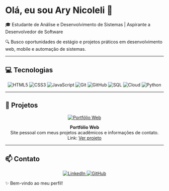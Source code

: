# Olá, eu sou Ary Nicoleli 👋

🎓 Estudante de Análise e Desenvolvimento de Sistemas | Aspirante a Desenvolvedor de Software  

🔍 Busco oportunidades de estágio e projetos práticos em desenvolvimento web, mobile e automação de sistemas.

---

## 💻 Tecnologias

<p align="center">
  <img alt="HTML5" src="https://img.shields.io/badge/HTML5-E34F26?style=for-the-badge&logo=html5&logoColor=white">
  <img alt="CSS3" src="https://img.shields.io/badge/CSS3-1572B6?style=for-the-badge&logo=css3&logoColor=white">
  <img alt="JavaScript" src="https://img.shields.io/badge/JavaScript-F7DF1E?style=for-the-badge&logo=javascript&logoColor=black">
  <img alt="Git" src="https://img.shields.io/badge/Git-F05032?style=for-the-badge&logo=git&logoColor=white">
  <img alt="GitHub" src="https://img.shields.io/badge/GitHub-181717?style=for-the-badge&logo=github&logoColor=white">
  <img alt="SQL" src="https://img.shields.io/badge/SQL-003B57?style=for-the-badge&logo=MySQL&logoColor=white">
  <img alt="Cloud" src="https://img.shields.io/badge/Cloud-0288D1?style=for-the-badge&logo=googlecloud&logoColor=white">
  <img alt="Python" src="https://img.shields.io/badge/Python-3776AB?style=for-the-badge&logo=python&logoColor=white">
</p>

---

## 🚀 Projetos

<p align="center">
  <a href="https://ary-nicoleli.github.io/portfolio-web/" target="_blank">
    <img src="https://img.shields.io/badge/Portfólio-Web-1e40af?style=for-the-badge&logo=web&logoColor=white" alt="Portfólio Web">
  </a>
</p>

<div align="center">

**Portfólio Web**  
Site pessoal com meus projetos acadêmicos e informações de contato.  
Link: [Ver projeto](https://ary-nicoleli.github.io/portfolio-web/)

</div>

---

## 📫 Contato

<p align="center">
  <a href="https://www.linkedin.com/in/ary-nicoleli" target="_blank">
    <img src="https://img.shields.io/badge/LinkedIn-0077B5?style=for-the-badge&logo=linkedin&logoColor=white" alt="LinkedIn">
  </a>
  <a href="https://github.com/Ary-Nicoleli" target="_blank">
    <img src="https://img.shields.io/badge/GitHub-181717?style=for-the-badge&logo=github&logoColor=white" alt="GitHub">
  </a>
</p>

✨ Bem-vindo ao meu perfil!
